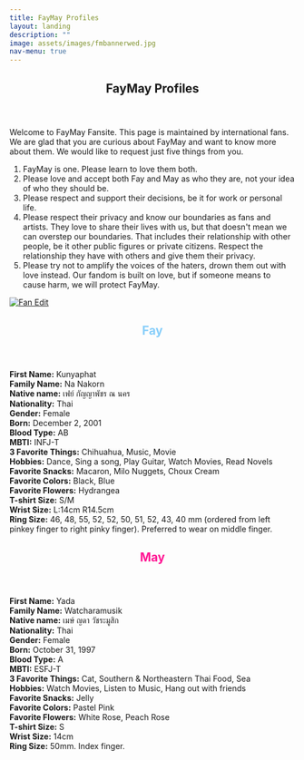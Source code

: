 ```yaml
---
title: FayMay Profiles
layout: landing
description: ""
image: assets/images/fmbannerwed.jpg
nav-menu: true
---
```


<!-- Main -->
<div id="main">
    <section id="one">
        <div class="inner">
            <header class="major">
                <h2>FayMay Profiles</h2>
            </header>
            <p>Welcome to FayMay Fansite. This page is maintained by international fans. We are glad that you are curious about FayMay and want to know more about them. We would like to request just five things from you.</p>
            <ol>
                <li>FayMay is one. Please learn to love them both.</li>
                <li>Please love and accept both Fay and May as who they are, not your idea of who they should be.</li>
                <li>Please respect and support their decisions, be it for work or personal life.</li>
                <li>Please respect their privacy and know our boundaries as fans and artists. They love to share their lives with us, but that doesn't mean we can overstep our boundaries. That includes their relationship with other people, be it other public figures or private citizens. Respect the relationship they have with others and give them their privacy.</li>
                <li>Please try not to amplify the voices of the haters, drown them out with love instead. Our fandom is built on love, but if someone means to cause harm, we will protect FayMay.</li>
            </ol>
        </div>
    </section>
    <section id="two" class="spotlights">
        <section>
            <a href="generic.html" class="image">
                <img src="{{ 'assets/images/fmprofileimg.jpeg' | relative_url }}" alt="Fan Edit" data-position="top center"  >
            </a>
            <div class="content">
                <div class="inner">
                    <header class="major">
                        <h2 style="color: #87CEFA;">Fay</h2>
                    </header>
                    <p>
                        <strong>First Name:</strong> Kunyaphat<br>
                        <strong>Family Name:</strong> Na Nakorn<br>
                        <strong>Native name:</strong> เฟย์ กัญญาพัชร ณ นคร<br>
                        <strong>Nationality:</strong> Thai<br>
                        <strong>Gender:</strong> Female<br>
                        <strong>Born:</strong> December 2, 2001<br>
                        <strong>Blood Type:</strong> AB<br>
                        <strong>MBTI:</strong> INFJ-T<br>
                        <strong>3 Favorite Things:</strong> Chihuahua, Music, Movie<br>
                        <strong>Hobbies:</strong> Dance, Sing a song, Play Guitar, Watch Movies, Read Novels<br>
                        <strong>Favorite Snacks:</strong> Macaron, Milo Nuggets, Choux Cream<br>
                        <strong>Favorite Colors:</strong> Black, Blue<br>
                        <strong>Favorite Flowers:</strong> Hydrangea<br>
                        <strong>T-shirt Size:</strong> S/M<br>
                        <strong>Wrist Size:</strong> L:14cm R14.5cm<br>
                        <strong>Ring Size:</strong> 46, 48, 55, 52, 52, 50, 51, 52, 43, 40 mm (ordered from left pinkey finger to right pinky finger). Preferred to wear on middle finger.
                    </p>
                    <header class="major">
                        <h2 style="color: #FF1493;">May</h2>
                    </header>
                    <p>
                        <strong>First Name:</strong> Yada<br>
                        <strong>Family Name:</strong> Watcharamusik<br>
                        <strong>Native name:</strong> เมษ์ ญดา วัชระมูสิก<br>
                        <strong>Nationality:</strong> Thai<br>
                        <strong>Gender:</strong> Female<br>
                        <strong>Born:</strong> October 31, 1997<br>
                        <strong>Blood Type:</strong> A<br>
                        <strong>MBTI:</strong> ESFJ-T<br>
                        <strong>3 Favorite Things:</strong> Cat, Southern & Northeastern Thai Food, Sea<br>
                        <strong>Hobbies:</strong> Watch Movies, Listen to Music, Hang out with friends<br>
                        <strong>Favorite Snacks:</strong> Jelly<br>
                        <strong>Favorite Colors:</strong> Pastel Pink<br>
                        <strong>Favorite Flowers:</strong> White Rose, Peach Rose<br>
                        <strong>T-shirt Size:</strong> S<br>
                        <strong>Wrist Size:</strong> 14cm<br>
                        <strong>Ring Size:</strong> 50mm. Index finger.
                    </p>
                </div>
            </div>
        </section>
	</section>
</div>